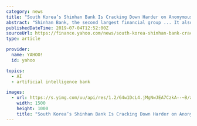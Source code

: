 ```yaml
---
category: news
title: "South Korea’s Shinhan Bank Is Cracking Down Harder on Anonymous Crypto Users"
abstract: "Shinhan Bank, the second largest financial group ... It also said that it would be working to develop artificial intelligence systems to help it spot suspicious transactions."
publishedDateTime: 2019-07-04T12:52:00Z
sourceUrl: https://finance.yahoo.com/news/south-korea-shinhan-bank-cracking-120014616.html
type: article

provider:
  name: YAHOO!
  id: yahoo

topics:
  - AI
  - artificial intelligence bank

images:
  - url: https://s.yimg.com/uu/api/res/1.2/64w1DcL4.jMgNwJEA7CzkA--~B/aD0xMDAwO3c9MTUwMDtzbT0xO2FwcGlkPXl0YWNoeW9u/https://media.zenfs.com/en-US/coindesk_75/d64b1df62131c09a55274b375e1550ea
    width: 1500
    height: 1000
    title: "South Korea’s Shinhan Bank Is Cracking Down Harder on Anonymous Crypto Users"
---
```


